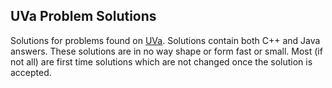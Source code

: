 <h2>UVa Problem Solutions</h2>
Solutions for problems found on <a href="http://uva.onlinejudge.org">UVa</a>. Solutions contain both C++ and Java answers. These solutions are in no way shape or form fast or small. Most (if not all) are first time solutions which are not changed once the solution is accepted.
